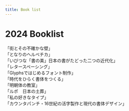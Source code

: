 ```yaml
---
title: Book list
---
```

# **2024 Booklist**<br>
「街とその不確かな壁」<br>
「となりのヘルベチカ」<br>
「いびつな「書の美」日本の書がたどった二つの近代化」<br>
「レタースペーシング」<br>
「Glyphsではじめるフォント制作」<br>
「時代をひらく書体をつくる」<br>
「明朝体の教室」<br>
「ルポ　日本の土葬」<br>
「私の好きなタイプ」<br>
「カウンタパンチ・16世紀の活字製作と現代の書体デザイン」<br>